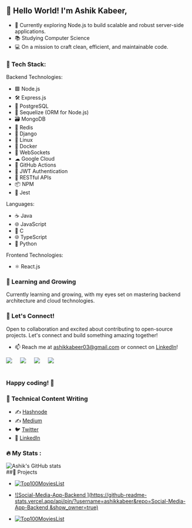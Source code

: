 ## 👋 Hello World! I'm Ashik Kabeer,

- 🚀 Currently exploring Node.js to build scalable and robust server-side applications.
- 📚 Studying Computer Science
- 💻 On a mission to craft clean, efficient, and maintainable code.

### 🔧 Tech Stack:

Backend Technologies:
- 🟩 Node.js
- 🛠 Express.js
- 🐘 PostgreSQL
- 📁 Sequelize (ORM for Node.js)
- 🗃 MongoDB
- 🔄 Redis
- 🐍 Django
- 🐧 Linux
- 🐳 Docker
- 🚀 WebSockets
- ☁ Google Cloud
- 🚀 GitHub Actions
- 🔐 JWT Authentication
- 🚀 RESTful APIs
- 📦 NPM
- 🧪 Jest

Languages:
- ☕ Java
- 🌐 JavaScript
- 🚀 C
- 🌐 TypeScript
- 🐍 Python

Frontend Technologies:
- ⚛ React.js

### 🌱 Learning and Growing

Currently learning and growing, with my eyes set on mastering backend architecture and cloud technologies.

### 🤝 Let's Connect!

Open to collaboration and excited about contributing to open-source projects. Let's connect and build something amazing together!

- 📫 Reach me at [ashikkabeer03@gmail.com](mailto:ashikkabeer03@gmail.com) or connect on [LinkedIn](https://www.linkedin.com/in/ashik-kabeer/)!

<a target="_blank" href="https://twitter.com/_ashikkabeer"><img src="https://img.shields.io/badge/Twitter-1DA1F2?style=for-the-badge&logo=twitter&logoColor=white"></img></a>
&emsp;
<a target="_blank" href="https://www.linkedin.com/in/ashik-kabeer/"><img src="https://img.shields.io/badge/LinkedIn-0077B5?style=for-the-badge&logo=linkedin&logoColor=white"></img></a>
&emsp;
<a target="_blank" href="https://linktr.ee/ashikkabeer"><img src="https://img.shields.io/badge/linktree-39E09B?style=for-the-badge&logo=linktree&logoColor=white"></img></a>
&emsp;
<a target="_blank" href="https://hashnode.com/@ashikkabeer"><img src="https://img.shields.io/badge/Hashnode-2962FF?style=for-the-badge&logo=hashnode&logoColor=white"></img></a>
&emsp;
<br>
<br>
### Happy coding! 🚀

### 📝 Technical Content Writing
- ✍️ [Hashnode](https://ashikkabeer.hashnode.dev/)
- ✍️ [Medium](https://medium.com/@ashikkabeer)
- 🐦 [Twitter](https://twitter.com/_ashikkabeer)
- 🔗 [LinkedIn](https://www.linkedin.com/in/ashik-kabeer)

### :fire: My Stats :
![Ashik's GitHub stats](https://github-readme-stats.vercel.app/api?username=ashikkabeer&show_icons=true&theme=dark)
<br>
##🔧 Projects
- [![Top100MoviesList](https://github-readme-stats.vercel.app/api/pin/?username=ashikkabeer&repo=Top100MoviesList&show_owner=true)](https://github.com/anuraghazra/github-readme-stats)

- [![Social-Media-App-Backend ](https://github-readme-stats.vercel.app/api/pin/?username=ashikkabeer&repo=Social-Media-App-Backend &show_owner=true)](https://github.com/anuraghazra/github-readme-stats)

- [![Top100MoviesList](https://github-readme-stats.vercel.app/api/pin/?username=ashikkabeer&repo=Top100MoviesList&show_owner=true)](https://github.com/anuraghazra/github-readme-stats) 
